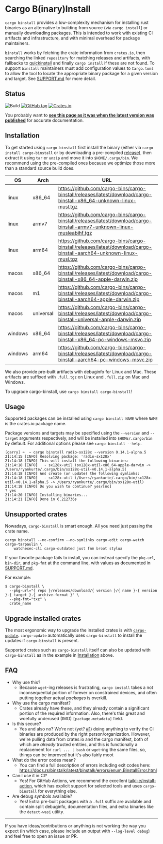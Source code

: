 # Cargo B(inary)Install

`cargo binstall` provides a low-complexity mechanism for installing rust binaries as an alternative to building from source (via `cargo install`) or manually downloading packages. This is intended to work with existing CI artifacts and infrastructure, and with minimal overhead for package maintainers.

`binstall` works by fetching the crate information from `crates.io`, then searching the linked `repository` for matching releases and artifacts, with fallbacks to [quickinstall](https://github.com/alsuren/cargo-quickinstall) and finally `cargo install` if these are not found.
To support `binstall` maintainers must add configuration values to `Cargo.toml` to allow the tool to locate the appropriate binary package for a given version and target. See [SUPPORT.md](./SUPPORT.md) for more detail.

## Status

![Build](https://github.com/cargo-bins/cargo-binstall/workflows/Rust/badge.svg)
[![GitHub tag](https://img.shields.io/github/tag/cargo-bins/cargo-binstall.svg)](https://github.com/cargo-bins/cargo-binstall)
[![Crates.io](https://img.shields.io/crates/v/cargo-binstall.svg)](https://crates.io/crates/cargo-binstall)

You probably want to **[see this page as it was when the latest version was published](https://crates.io/crates/cargo-binstall)** for accurate documentation.

## Installation

To get started _using_ `cargo-binstall` first install the binary (either via `cargo install cargo-binstall` or by downloading a pre-compiled [release](https://github.com/cargo-bins/cargo-binstall/releases)), then extract it using `tar` or `unzip` and move it into `$HOME/.cargo/bin`.
We recommend using the pre-compiled ones because we optimize those more than a standard source build does.

| OS      | Arch    | URL                                                          |
| ------- | ------- | ------------------------------------------------------------ |
| linux   | x86\_64 | https://github.com/cargo-bins/cargo-binstall/releases/latest/download/cargo-binstall-x86_64-unknown-linux-musl.tgz |
| linux   | armv7   | https://github.com/cargo-bins/cargo-binstall/releases/latest/download/cargo-binstall-armv7-unknown-linux-musleabihf.tgz |
| linux   | arm64   | https://github.com/cargo-bins/cargo-binstall/releases/latest/download/cargo-binstall-aarch64-unknown-linux-musl.tgz |
| macos   | x86\_64 | https://github.com/cargo-bins/cargo-binstall/releases/latest/download/cargo-binstall-x86_64-apple-darwin.zip |
| macos   | m1      | https://github.com/cargo-bins/cargo-binstall/releases/latest/download/cargo-binstall-aarch64-apple-darwin.zip |
| macos   | universal | https://github.com/cargo-bins/cargo-binstall/releases/latest/download/cargo-binstall-universal-apple-darwin.zip |
| windows | x86\_64 | https://github.com/cargo-bins/cargo-binstall/releases/latest/download/cargo-binstall-x86_64-pc-windows-msvc.zip |
| windows | arm64 | https://github.com/cargo-bins/cargo-binstall/releases/latest/download/cargo-binstall-aarch64-pc-windows-msvc.zip |

We also provide pre-built artifacts with debuginfo for Linux and Mac.
These artifacts are suffixed with `.full.tgz` on Linux and `.full.zip` on Mac and Windows.

To upgrade cargo-binstall, use `cargo binstall cargo-binstall`!

## Usage

Supported packages can be installed using `cargo binstall NAME` where `NAME` is the crates.io package name.

Package versions and targets may be specified using the `--version` and `--target` arguments respectively, and will be installed into `$HOME/.cargo/bin` by default. For additional options please see `cargo binstall --help`.

```
[garry] ➜  ~ cargo binstall radio-sx128x --version 0.14.1-alpha.5
21:14:15 [INFO] Resolving package: 'radio-sx128x'
21:14:18 [INFO] This will install the following binaries:
21:14:18 [INFO]   - sx128x-util (sx128x-util-x86_64-apple-darwin -> /Users/ryankurte/.cargo/bin/sx128x-util-v0.14.1-alpha.5)
21:14:18 [INFO] And create (or update) the following symlinks:
21:14:18 [INFO]   - sx128x-util (/Users/ryankurte/.cargo/bin/sx128x-util-v0.14.1-alpha.5 -> /Users/ryankurte/.cargo/bin/sx128x-util)
21:14:18 [INFO] Do you wish to continue? yes/[no]
? yes
21:14:20 [INFO] Installing binaries...
21:14:21 [INFO] Done in 6.212736s
```

## Unsupported crates

Nowadays, `cargo-binstall` is smart enough. All you need just passing the crate name.

```shell
cargo binstall --no-confirm --no-symlinks cargo-edit cargo-watch cargo-tarpaulin \
    watchexec-cli cargo-outdated just fnm broot stylua
```

If your favorite package fails to install, you can instead specify the `pkg-url`, `bin-dir`, and `pkg-fmt` at the command line, with values as documented in [SUPPORT.md](./SUPPORT.md).

For example:

```shell
$ cargo-binstall \
  --pkg-url="{ repo }/releases/download/{ version }/{ name }-{ version }-{ target }.{ archive-format }" \
  --pkg-fmt="txz" \
  crate_name
```

## Upgrade installed crates

The most ergonomic way to upgrade the installed crates is with [`cargo-update`](https://github.com/nabijaczleweli/cargo-update). `cargo-update` automatically uses `cargo-binstall` to install the updates if `cargo-binstall` is present.

Supported crates such as `cargo-binstall` itself can also be updated with `cargo-binstall` as in the example in [Installation](#installation) above.

## FAQ

- Why use this?
  - Because `wget`-ing releases is frustrating, `cargo install` takes a not inconsequential portion of forever on constrained devices,
    and often putting together actual _packages_ is overkill.
- Why use the cargo manifest?
  - Crates already have these, and they already contain a significant portion of the required information.
    Also, there's this great and woefully underused (IMO) `[package.metadata]` field.
- Is this secure?
  - Yes and also no? We're not (yet? [#1](https://github.com/cargo-bins/cargo-binstall/issues/1)) doing anything to verify the CI binaries are produced by the right person/organization.
    However, we're pulling data from crates.io and the cargo manifest, both of which are _already_ trusted entities, and this is
    functionally a replacement for `curl ... | bash` or `wget`-ing the same files, so, things can be improved but it's also fairly moot
- What do the error codes mean?
  - You can find a full description of errors including exit codes here: <https://docs.rs/binstalk/latest/binstalk/errors/enum.BinstallError.html>
- Can I use it in CI?
  - Yes! For GitHub Actions, we recommend the excellent [taiki-e/install-action](https://github.com/marketplace/actions/install-development-tools), which has explicit support for selected tools and uses `cargo-binstall` for everything else.
- Are debug symbols available?
  - Yes! Extra pre-built packages with a `.full` suffix are available and contain split debuginfo, documentation files, and extra binaries like the `detect-wasi` utility.

---

If you have ideas/contributions or anything is not working the way you expect (in which case, please include an output with `--log-level debug`) and feel free to open an issue or PR.

